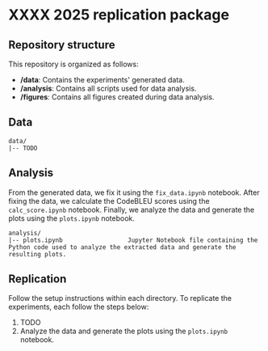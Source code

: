 # XXXX 2025 replication package


## Repository structure

This repository is organized as follows:
- **/data**: Contains the experiments' generated data.
- **/analysis**: Contains all scripts used for data analysis.
- **/figures**: Contains all figures created during data analysis.

## Data
```
data/
|-- TODO
```


## Analysis
From the generated data, we fix it using the `fix_data.ipynb` notebook. After fixing the data, we calculate the CodeBLEU scores using the `calc_score.ipynb` notebook. Finally, we analyze the data and generate the plots using the `plots.ipynb` notebook.
```
analysis/
|-- plots.ipynb                  Jupyter Notebook file containing the Python code used to analyze the extracted data and generate the resulting plots.
```

## Replication
Follow the setup instructions within each directory. To replicate the experiments, each follow the steps below:

1. TODO
2. Analyze the data and generate the plots using the `plots.ipynb` notebook.
